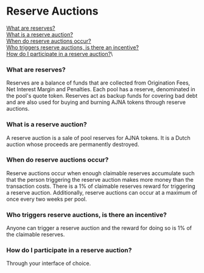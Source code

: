 # Reserve Auctions

[What are reserves?](reserve-auctions.md#what-are-reserves)\
[What is a reserve auction?](reserve-auctions.md#what-is-a-reserve-auction)\
[When do reserve auctions occur?](reserve-auctions.md#when-do-reserve-auctions-occur)\
[Who triggers reserve auctions, is there an incentive?](reserve-auctions.md#who-triggers-reserve-auctions-is-there-an-incentive)\
[How do I participate in a reserve auction?](reserve-auctions.md#how-do-i-participate-in-a-reserve-auction)\


### What are reserves?

Reserves are a balance of funds that are collected from Origination Fees, Net Interest Margin and Penalties. Each pool has a reserve, denominated in the pool's quote token.  Reserves act as backup funds for covering bad debt and are also used for buying and burning AJNA tokens through reserve auctions.

### What is a reserve auction?

A reserve auction is a sale of pool reserves for AJNA tokens. It is a Dutch auction whose proceeds are permanently destroyed.

### When do reserve auctions occur?

Reserve auctions occur when enough claimable reserves accumulate such that the person triggering the reserve auction makes more money than the transaction costs. There is a 1% of claimable reserves reward for triggering a reserve auction. Additionally, reserve auctions can occur at a maximum of once every two weeks per pool.

### Who triggers reserve auctions, is there an incentive?

Anyone can trigger a reserve auction and the reward for doing so is 1% of the claimable reserves.

### How do I participate in a reserve auction?

Through your interface of choice.

